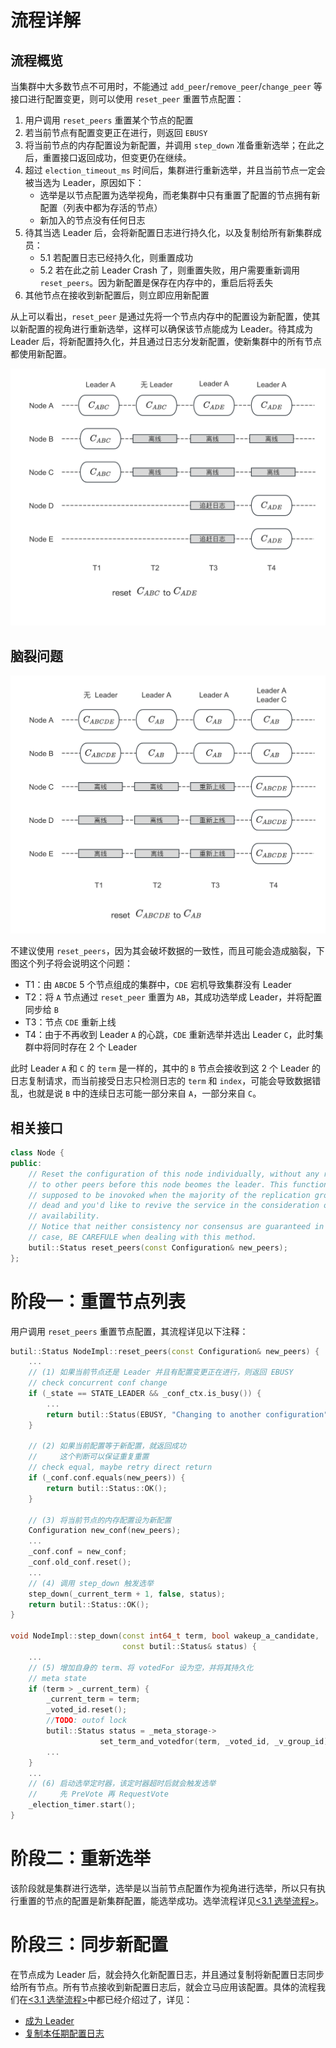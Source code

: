 流程详解
===

流程概览
---

当集群中大多数节点不可用时，不能通过 `add_peer`/`remove_peer`/`change_peer` 等接口进行配置变更，则可以使用 `reset_peer` 重置节点配置：

1. 用户调用 `reset_peers` 重置某个节点的配置
2. 若当前节点有配置变更正在进行，则返回 `EBUSY`
3. 将当前节点的内存配置设为新配置，并调用 `step_down` 准备重新选举；在此之后，重置接口返回成功，但变更仍在继续。
4. 超过 `election_timeout_ms` 时间后，集群进行重新选举，并且当前节点一定会被当选为 Leader，原因如下：
    * 选举是以节点配置为选举视角，而老集群中只有重置了配置的节点拥有新配置（列表中都为存活的节点）
    * 新加入的节点没有任何日志
5. 待其当选 Leader 后，会将新配置日志进行持久化，以及复制给所有新集群成员：
    * 5.1 若配置日志已经持久化，则重置成功
    * 5.2 若在此之前 Leader Crash 了，则重置失败，用户需要重新调用 `reset_peers`。因为新配置是保存在内存中的，重启后将丢失
6. 其他节点在接收到新配置后，则立即应用新配置

从上可以看出，`reset_peer` 是通过先将一个节点内存中的配置设为新配置，使其以新配置的视角进行重新选举，这样可以确保该节点能成为 Leader。待其成为 Leader 后，将新配置持久化，并且通过日志分发新配置，使新集群中的所有节点都使用新配置。

![图 6.3  reset_peers 流程示例](image/6.3.png)

脑裂问题
---

![图 6.4  脑裂场景](image/6.4.png)

不建议使用 `reset_peers`，因为其会破坏数据的一致性，而且可能会造成脑裂，下图这个列子将会说明这个问题：

* T1：由 `ABCDE` 5 个节点组成的集群中，`CDE` 宕机导致集群没有 Leader
* T2：将 `A` 节点通过 `reset_peer` 重置为 `AB`，其成功选举成 Leader，并将配置同步给 `B`
* T3：节点 `CDE` 重新上线
* T4：由于不再收到 Leader `A` 的心跳，`CDE` 重新选举并选出 Leader `C`，此时集群中将同时存在 2 个 Leader

此时 Leader `A` 和 `C` 的 `term` 是一样的，其中的 `B` 节点会接收到这 2 个 Leader 的日志复制请求，而当前接受日志只检测日志的 `term` 和 `index`，可能会导致数据错乱，也就是说 `B` 中的连续日志可能一部分来自 `A`，一部分来自 `C`。

相关接口
---

```cpp
class Node {
public:
    // Reset the configuration of this node individually, without any repliation
    // to other peers before this node beomes the leader. This function is
    // supposed to be inovoked when the majority of the replication group are
    // dead and you'd like to revive the service in the consideration of
    // availability.
    // Notice that neither consistency nor consensus are guaranteed in this
    // case, BE CAREFULE when dealing with this method.
    butil::Status reset_peers(const Configuration& new_peers);
};
```

阶段一：重置节点列表
===

用户调用 `reset_peers` 重置节点配置，其流程详见以下注释：

```cpp
butil::Status NodeImpl::reset_peers(const Configuration& new_peers) {
    ...
    // (1) 如果当前节点还是 Leader 并且有配置变更正在进行，则返回 EBUSY
    // check concurrent conf change
    if (_state == STATE_LEADER && _conf_ctx.is_busy()) {
        ...
        return butil::Status(EBUSY, "Changing to another configuration");
    }

    // (2) 如果当前配置等于新配置，就返回成功
    //     这个判断可以保证重复重置
    // check equal, maybe retry direct return
    if (_conf.conf.equals(new_peers)) {
        return butil::Status::OK();
    }

    // (3) 将当前节点的内存配置设为新配置
    Configuration new_conf(new_peers);
    ...
    _conf.conf = new_conf;
    _conf.old_conf.reset();
    ...
    // (4) 调用 step_down 触发选举
    step_down(_current_term + 1, false, status);
    return butil::Status::OK();
}

void NodeImpl::step_down(const int64_t term, bool wakeup_a_candidate,
                         const butil::Status& status) {
    ...
    // (5) 增加自身的 term、将 votedFor 设为空，并将其持久化
    // meta state
    if (term > _current_term) {
        _current_term = term;
        _voted_id.reset();
        //TODO: outof lock
        butil::Status status = _meta_storage->
                    set_term_and_votedfor(term, _voted_id, _v_group_id);
        ...
    }
    ...
    // (6) 启动选举定时器，该定时器超时后就会触发选举
    //     先 PreVote 再 RequestVote
    _election_timer.start();
}
```

阶段二：重新选举
===

该阶段就是集群进行选举，选举是以当前节点配置作为视角进行选举，所以只有执行重置的节点的配置是新集群配置，能选举成功。选举流程详见[<3.1 选举流程>](/ch03/3.1/election.md)。

阶段三：同步新配置
===

在节点成为 Leader 后，就会持久化新配置日志，并且通过复制将新配置日志同步给所有节点。所有节点接收到新配置日志后，就会立马应用该配置。具体的流程我们在[<3.1 选举流程>](/ch03/3.1/election.md)中都已经介绍过了，详见：

* [成为 Leader](/ch03/3.1/election.md#cheng-wei-leader)
* [复制本任期配置日志](/ch03/3.1/election.md#ti-jiao-noop-ri-zhi)
